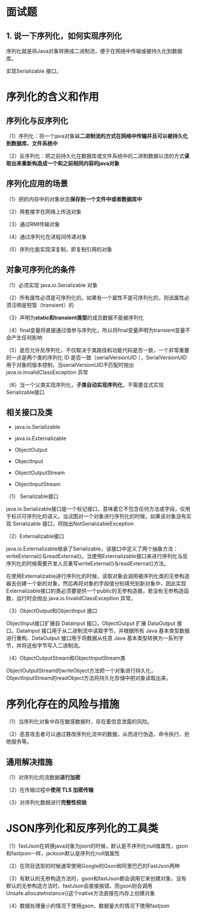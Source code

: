 # 面试题

## 1. 说一下序列化，如何实现序列化

序列化就是将Java对象转换成二进制流，便于在网络中传输或被持久化到数据库。

实现Serializable 接口。

# 序列化的含义和作用

## 序列化与反序列化 

（1）序列化：将一个java对象**以二进制流的方式在网络中传输并且可以被持久化到数据库、文件系统中**

（2）反序列化：把之前持久化在数据库或文件系统中的二进制数据以流的方式**读取出来重新构造成一个和之前相同内容的java对象**

## 序列化应用的场景

（1）把的内存中的对象状态**保存到一个文件中或者数据库中**

（2）用套接字在网络上传送对象

（3）通过RMI传输对象

（4）通过序列化在进程间传递对象

（5）序列化能实现深复制，即复制引用的对象

## 对象可序列化的条件

（1）必须实现 java.io.Serializable 对象

（2）所有属性必须是可序列化的，如果有一个属性不是可序列化的，则该属性必须注明是短暂（transient）的

（3）声明为**static和transient类型**的成员数据不能被序列化

（4）final变量将直接通过值参与序列化，所以将final变量声明为transient变量不会产生任何影响

（5）是否允许反序列化，不仅取决于类路径和功能代码是否一致，一个非常重要的一点是两个类的序列化 ID 是否一致（serialVersionUID ），SerialVersionUID用于对象的版本控制，当serialVersionUID不匹配时抛出java.io.InvalidClassException 异常

（6）当一个父类实现序列化，**子类自动实现序列化**，不需要显式实现Serializable接口

## 相关接口及类

- java.io.Serializable

- java.io.Externalizable

- ObjectOutput

- ObjectInput

- ObjectOutputStream

- ObjectInputStream

（1） Serializable接口

java.io.Serializable接口是一个标记接口，意味着它不包含任何方法或字段，仅用于标识可序列化的语义。当试图对一个对象进行序列化的时候，如果该对象没有实现 Serializable 接口，将抛出NotSerializableException

（2）Externalizable接口

java.io.Externalizable继承了Serializable，该接口中定义了两个抽象方法：writeExternal()与readExternal()。当使用Externalizable接口来进行序列化与反序列化的时候需要开发人员重写writeExternal()与readExternal()方法。

在使用Externalizable进行序列化的时候，读取对象会调用被序列化类的无参构造器去创建一个新的对象，然后再将对象的字段值分别填充到新对象中，因此实现Externalizable接口的类必须要提供一个public的无参构造器，若没有无参构造函数，运行时会抛出 java.io.InvalidClassException 异常。

（3）ObjectOutput和ObjectInput 接口

ObjectInput接口扩展自 DataInput 接口，ObjectOutput 扩展 DataOutput 接口。DataInput 接口用于从二进制流中读取字节，并根据所有 Java 基本类型数据进行重构，DataOutput 接口用于将数据从任意 Java 基本类型转换为一系列字节，并将这些字节写入二进制流。

（4）ObjectOutputStream和ObjectInputStream类

ObjectOutputStream的writeObject方法把一个对象进行持久化，ObjectInputStream的readObject方法将持久化存储中把对象读取出来。

# 序列化存在的风险与措施

（1）当序列化对象中存在敏感数据时，存在着信息泄露的风险。

（2）恶意攻击者可以通过篡改序列化流中的数据，从而进行伪造、命令执行、拒绝服务等。

## 通用解决措施

（1）对序列化的流数据**进行加密**

（2）在传输过程中**使用 TLS 加密传输**

（3）对序列化数据进行**完整性校验**

# JSON序列化和反序列化的工具类

（1）fastJson在转换java对象为json的时候，默认是不序列化null值属性，gson和fastjson一样，jackson默认是序列化null值属性

（2）在项目选型的时候通常使用Google的Gson和阿里巴巴的FastJson两种

（3）有默认的无参构造方法时，gson和fastJson都会调用它来创建对象，没有默认的无参构造方法时，fastJson会直接报错，而gson则会调用Unsafe.allocateInstance()这个native方法直接在内存上创建对象

（4）数据处理量小的情况下使用gson，数据量大的情况下使用fastjson